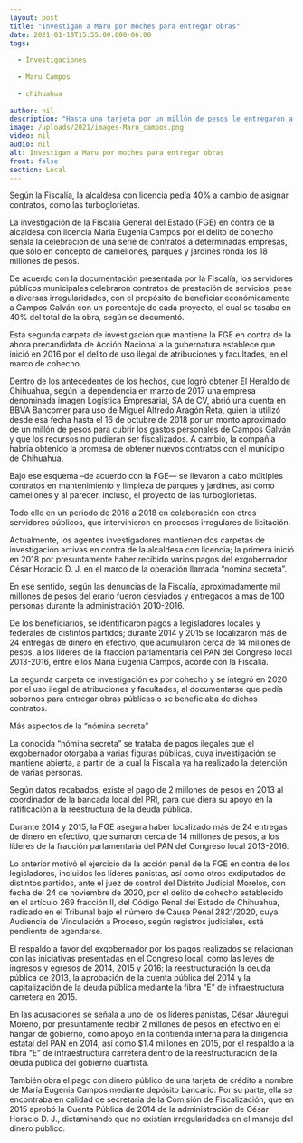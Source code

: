 ```yaml
---
layout: post
title: "Investigan a Maru por moches para entregar obras"
date: 2021-01-18T15:55:00.000-06:00
tags:
  
  - Investigaciones
  
  - Maru Campos
  
  - chihuahua
  
author: nil
description: "Hasta una tarjeta por un millón de pesos le entregaron a nombre de Miguel Alfredo para gastos personales para evitar fiscalización"
image: /uploads/2021/images-Maru_campos.png
video: nil
audio: nil
alt: Investigan a Maru por moches para entregar obras
front: false
section: Local
---
```


Según la Fiscalía, la alcaldesa con licencia pedía 40% a cambio de asignar contratos, como las turboglorietas.

La investigación de la Fiscalía General del Estado (FGE) en contra de la alcaldesa con licencia María Eugenia Campos por el delito de cohecho señala la celebración de una serie de contratos a determinadas empresas, que sólo en concepto de camellones, parques y jardines ronda los 18 millones de pesos.

De acuerdo con la documentación presentada por la Fiscalía, los servidores públicos municipales celebraron contratos de prestación de servicios, pese a diversas irregularidades, con el propósito de beneficiar económicamente a Campos Galván con un porcentaje de cada proyecto, el cual se tasaba en 40% del total de la obra, según se documentó.

Esta segunda carpeta de investigación que mantiene la FGE en contra de la ahora precandidata de Acción Nacional a la gubernatura establece que inició en 2016 por el delito de uso ilegal de atribuciones y facultades, en el marco de cohecho.

Dentro de los antecedentes de los hechos, que logró obtener El Heraldo de Chihuahua, según la dependencia en marzo de 2017 una empresa denominada imagen Logística Empresarial, SA de CV, abrió una cuenta en BBVA Bancomer para uso de Miguel Alfredo Aragón Reta, quien la utilizó desde esa fecha hasta el 16 de octubre de 2018 por un monto aproximado de un millón de pesos para cubrir los gastos personales de Campos Galván y que los recursos no pudieran ser fiscalizados. A cambio, la compañía habría obtenido la promesa de obtener nuevos contratos con el municipio de Chihuahua.

Bajo ese esquema –de acuerdo con la FGE— se llevaron a cabo múltiples contratos en mantenimiento y limpieza de parques y jardines, así como camellones y al parecer, incluso, el proyecto de las turboglorietas.

Todo ello en un periodo de 2016 a 2018 en colaboración con otros servidores públicos, que intervinieron en procesos irregulares de licitación.

Actualmente, los agentes investigadores mantienen dos carpetas de investigación activas en contra de la alcaldesa con licencia; la primera inició en 2018 por presuntamente haber recibido varios pagos del exgobernador César Horacio D. J. en el marco de la operación llamada “nómina secreta”.

En ese sentido, según las denuncias de la Fiscalía, aproximadamente mil millones de pesos del erario fueron desviados y entregados a más de 100 personas durante la administración 2010-2016.

De los beneficiarios, se identificaron pagos a legisladores locales y federales de distintos partidos; durante 2014 y 2015 se localizaron más de 24 entregas de dinero en efectivo, que acumularon cerca de 14 millones de pesos, a los líderes de la fracción parlamentaria del PAN del Congreso local 2013-2016, entre ellos María Eugenia Campos, acorde con la Fiscalía.

La segunda carpeta de investigación es por cohecho y se integró en 2020 por el uso ilegal de atribuciones y facultades, al documentarse que pedía sobornos para entregar obras públicas o se beneficiaba de dichos contratos.

Más aspectos de la “nómina secreta”

La conocida “nómina secreta” se trataba de pagos ilegales que el exgobernador otorgaba a varias figuras públicas, cuya investigación se mantiene abierta, a partir de la cual la Fiscalía ya ha realizado la detención de varias personas.

Según datos recabados, existe el pago de 2 millones de pesos en 2013 al coordinador de la bancada local del PRI, para que diera su apoyo en la ratificación a la reestructura de la deuda pública.

Durante 2014 y 2015, la FGE asegura haber localizado más de 24 entregas de dinero en efectivo, que sumaron cerca de 14 millones de pesos, a los líderes de la fracción parlamentaria del PAN del Congreso local 2013-2016.

Lo anterior motivó el ejercicio de la acción penal de la FGE en contra de los legisladores, incluidos los líderes panistas, así como otros exdiputados de distintos partidos, ante el juez de control del Distrito Judicial Morelos, con fecha del 24 de noviembre de 2020, por el delito de cohecho establecido en el artículo 269 fracción II, del Código Penal del Estado de Chihuahua, radicado en el Tribunal bajo el número de Causa Penal 2821/2020, cuya Audiencia de Vinculación a Proceso, según registros judiciales, está pendiente de agendarse.

El respaldo a favor del exgobernador por los pagos realizados se relacionan con las iniciativas presentadas en el Congreso local, como las leyes de ingresos y egresos de 2014, 2015 y 2016; la reestructuración la deuda pública de 2013, la aprobación de la cuenta pública del 2014 y la capitalización de la deuda pública mediante la fibra “E” de infraestructura carretera en 2015.

En las acusaciones se señala a uno de los líderes panistas, César Jáuregui Moreno, por presuntamente recibir 2 millones de pesos en efectivo en el hangar de gobierno, como apoyo en la contienda interna para la dirigencia estatal del PAN en 2014, así como $1.4 millones en 2015, por el respaldo a la fibra “E” de infraestructura carretera dentro de la reestructuración de la deuda pública del gobierno duartista.

También obra el pago con dinero público de una tarjeta de crédito a nombre de María Eugenia Campos mediante depósito bancario. Por su parte, ella se encontraba en calidad de secretaria de la Comisión de Fiscalización, que en 2015 aprobó la Cuenta Pública de 2014 de la administración de César Horacio D. J., dictaminando que no existían irregularidades en el manejo del dinero público.